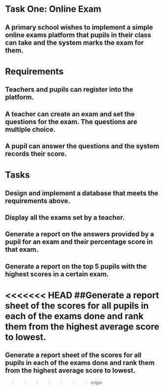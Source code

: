 # Task One: Online Exam

## A primary school wishes to implement a simple online exams platform that pupils in their class can take and the system marks the exam for them.

# Requirements

## Teachers and pupils can register into the platform.

## A teacher can create an exam and set the questions for the exam. The questions are multiple choice.

## A pupil can answer the questions and the system records their score.

# Tasks

##  Design and implement a database that meets the requirements above.

## Display all the exams set by a teacher.

## Generate a report on the answers provided by a pupil for an exam and their percentage score in that exam.

## Generate a report on the top 5 pupils with the highest scores in a certain exam.

<<<<<<< HEAD
##Generate a report sheet of the scores for all pupils in each of the exams done and rank them from the highest average
score to lowest.
=======
## Generate a report sheet of the scores for all pupils in each of the exams done and rank them from the highest average score to lowest.
>>>>>>> origin
